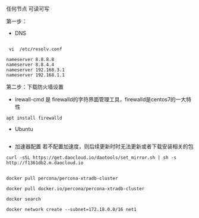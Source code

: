 任何节点  可读可写

第一步：
- DNS
```

 vi  /etc/resolv.conf

nameserver 8.8.8.8
nameserver 8.8.4.4
nameserver 192.168.3.1
nameserver 192.168.1.1

```


第二步：下载防火墙设置
- irewall-cmd 是 firewalld的字符界面管理工具，firewalld是centos7的一大特性
```
apt install firewalld
```
- Ubuntu
```
```




- 加速器配置
若不配置加速度，则后续更新时时无法更新或者下载安装相关的包
```
curl -sSL https://get.daocloud.io/daotools/set_mirror.sh | sh -s http://f1361db2.m.daocloud.io


docker pull percona/percona-xtradb-cluster

docker pull docker.io/percona/percona-xtradb-cluster

docker search
```

```
docker network create --subnet=172.18.0.0/16 net1
```
